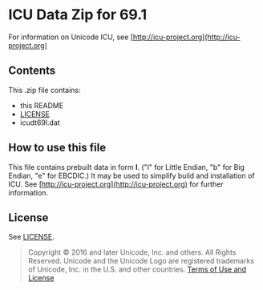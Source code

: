 # ICU Data Zip for 69.1

For information on Unicode ICU, see [http://icu-project.org](http://icu-project.org)

## Contents

This .zip file contains:

- this README
- [LICENSE](./LICENSE)
- icudt69l.dat

## How to use this file

This file contains prebuilt data in form **l**.
("l" for Little Endian, "b" for Big Endian, "e" for EBCDIC.)
It may be used to simplify build and installation of ICU.
See [http://icu-project.org](http://icu-project.org) for further information.

## License

See [LICENSE](./LICENSE).

> Copyright © 2016 and later Unicode, Inc. and others. All Rights Reserved.
Unicode and the Unicode Logo are registered trademarks
of Unicode, Inc. in the U.S. and other countries.
[Terms of Use and License](http://www.unicode.org/copyright.html)

